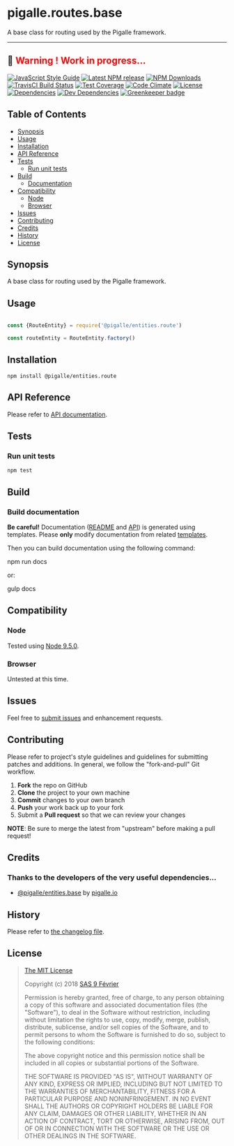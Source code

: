 [npm-badge]: https://img.shields.io/npm/v/@pigalle/entities.route.svg
[npm-badge-url]: https://www.npmjs.com/package/@pigalle/entities.route
[npm-downloads-badge]: https://img.shields.io/npm/dt/@pigalle/entities.route.svg
[npm-downloads-url]: https://npmjs.org/package/@pigalle/entities.route
[travis-badge]: https://img.shields.io/travis/pigalle-io/pigalle.routes.base/master.svg?label=TravisCI
[travis-badge-url]: https://travis-ci.org/pigalle-io/pigalle.routes.base
[circle-badge]: https://circleci.com/gh/pigalle-io/pigalle.routes.base/tree/master.svg?style=svg&circle-token=
[circle-badge-url]: https://circleci.com/gh/pigalle-io/pigalle.routes.base/tree/master
[coveralls-badge]: https://coveralls.io/repos/github/pigalle-io/pigalle.routes.base/badge.svg?branch=master
[coveralls-badge-url]: https://coveralls.io/github/pigalle-io/pigalle.routes.base?branch=master
[codeclimate-badge]: https://img.shields.io/codeclimate/github/pigalle-io/pigalle.routes.base.svg
[codeclimate-badge-url]: https://codeclimate.com/github/pigalle-io/pigalle.routes.base
[ember-observer-badge]: http://emberobserver.com/badges/pigalle.routes.base.svg
[ember-observer-badge-url]: http://emberobserver.com/addons/pigalle.routes.base
[license-badge]: https://img.shields.io/npm/l/@pigalle/entities.route.svg
[license-badge-url]: LICENSE.md
[dependencies-badge]: https://img.shields.io/david/pigalle-io/pigalle.routes.base.svg
[dependencies-badge-url]: https://david-dm.org/pigalle-io/pigalle.routes.base
[devDependencies-badge]: https://img.shields.io/david/dev/pigalle-io/pigalle.routes.base.svg
[devDependencies-badge-url]: https://david-dm.org/pigalle-io/pigalle.routes.base#info=devDependencies
[greenkeeper-badge]: https://badges.greenkeeper.io/pigalle-io/pigalle.routes.base.svg
[greenkeeper-badge-url]: https://greenkeeper.io/
[standardjs-badge]: https://img.shields.io/badge/code_style-standard-brightgreen.svg
[standardjs-badge-url]: https://standardjs.com


# pigalle.routes.base

A base class for routing used by the Pigalle framework. 


---
&#x1F34E; <span style="color:red">**__Warning !__ Work in progress...**</span>
---


[![JavaScript Style Guide][standardjs-badge]][standardjs-badge-url]
[![Latest NPM release][npm-badge]][npm-badge-url]
[![NPM Downloads][npm-downloads-badge]][npm-downloads-url]
[![TravisCI Build Status][travis-badge]][travis-badge-url]
[![Test Coverage][coveralls-badge]][coveralls-badge-url]
[![Code Climate][codeclimate-badge]][codeclimate-badge-url]
[![License][license-badge]][license-badge-url]
[![Dependencies][dependencies-badge]][dependencies-badge-url] 
[![Dev Dependencies][devDependencies-badge]][devDependencies-badge-url]
[![Greenkeeper badge][greenkeeper-badge]][greenkeeper-badge-url]

## Table of Contents

* [Synopsis](#synopsis)
* [Usage](#usage)
* [Installation](#installation)
* [API Reference](#api-reference)
* [Tests](#tests)
  * [Run unit tests](#tests_run-unit-tests)
* [Build](#build)
  * [Documentation](#build-documentation)
* [Compatibility](#compatibility)
  * [Node](#compatibility_node)
  * [Browser](#compatibility_browser)
* [Issues](#issues)
* [Contributing](#contributing)
* [Credits](#credits)
* [History](#history)
* [License](#license)

## <a name="synopsis"> Synopsis

A base class for routing used by the Pigalle framework. 

## <a name="usage"> Usage

```javascript

const {RouteEntity} = require('@pigalle/entities.route')

const routeEntity = RouteEntity.factory()

```

## <a name="installation"> Installation

    npm install @pigalle/entities.route

## <a name="api-reference"> API Reference

Please refer to [API documentation](docs/API.md).

## <a name="test"> Tests

### <a name="tests_run-unit-tests"> Run unit tests

    npm test
    
## <a name="build"> Build

### <a name="build-documentation"> Build documentation

**Be careful!** Documentation ([README](README.md) and [API](docs/API.md)) is generated using templates. Please **only** modify documentation from related [templates](./.templates).

Then you can build documentation using the following command:

   npm run docs
   
or:

   gulp docs


## <a name="compatibility"> Compatibility

### <a name="compatibility_node"> Node

Tested using [Node 9.5.0](https://nodejs.org/dist/v9.5.0/docs/api/).

### <a name="compatibility_browser"> Browser

Untested at this time.

## <a name="issues"> Issues

Feel free to [submit issues](https://github.com/pigalle-io/pigalle.routes.base/issues) and enhancement requests.

## <a name="contributing"> Contributing

Please refer to project's style guidelines and guidelines for submitting patches and additions. In general, we follow the "fork-and-pull" Git workflow.

 1. **Fork** the repo on GitHub
 2. **Clone** the project to your own machine
 3. **Commit** changes to your own branch
 4. **Push** your work back up to your fork
 5. Submit a **Pull request** so that we can review your changes

**NOTE**: Be sure to merge the latest from "upstream" before making a pull request!

## <a name="credits"> Credits

### Thanks to the developers of the very useful dependencies...

* [@pigalle/entities.base](https://github.com/pigalle-io/pigalle.entities.base) by [pigalle.io](https://github.com/pigalle-io/)

## <a name="history"> History

Please refer to [the changelog file](docs/CHANGELOG.md).

## <a name="license"> License

>
> [The MIT License](https://opensource.org/licenses/MIT)
>
> Copyright (c) 2018 [SAS 9 Février](https://9fevrier.com/)
>
> Permission is hereby granted, free of charge, to any person obtaining a copy
> of this software and associated documentation files (the "Software"), to deal
> in the Software without restriction, including without limitation the rights
> to use, copy, modify, merge, publish, distribute, sublicense, and/or sell
> copies of the Software, and to permit persons to whom the Software is
> furnished to do so, subject to the following conditions:
>
> The above copyright notice and this permission notice shall be included in all
> copies or substantial portions of the Software.
>
> THE SOFTWARE IS PROVIDED "AS IS", WITHOUT WARRANTY OF ANY KIND, EXPRESS OR
> IMPLIED, INCLUDING BUT NOT LIMITED TO THE WARRANTIES OF MERCHANTABILITY,
> FITNESS FOR A PARTICULAR PURPOSE AND NONINFRINGEMENT. IN NO EVENT SHALL THE
>AUTHORS OR COPYRIGHT HOLDERS BE LIABLE FOR ANY CLAIM, DAMAGES OR OTHER
> LIABILITY, WHETHER IN AN ACTION OF CONTRACT, TORT OR OTHERWISE, ARISING FROM,
> OUT OF OR IN CONNECTION WITH THE SOFTWARE OR THE USE OR OTHER DEALINGS IN THE
> SOFTWARE.
>
